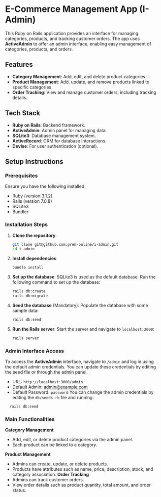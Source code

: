 # **E-Commerce Management App (I-Admin)**

This Ruby on Rails application provides an interface for managing categories, products, and tracking customer orders. The app uses **ActiveAdmin** to offer an admin interface, enabling easy management of categories, products, and orders.

## **Features**

- **Category Management**: Add, edit, and delete product categories.
- **Product Management**: Add, update, and remove products linked to specific categories.
- **Order Tracking**: View and manage customer orders, including tracking details.

## **Tech Stack**

- **Ruby on Rails**: Backend framework.
- **ActiveAdmin**: Admin panel for managing data.
- **SQLite3**: Database management system.
- **ActiveRecord**: ORM for database interactions.
- **Devise**: For user authentication (optional).

## **Setup Instructions**

### **Prerequisites**

Ensure you have the following installed:

- Ruby (version 3.1.2)
- Rails (version 7.0.8)
- SQLite3
- Bundler

### **Installation Steps**

1. **Clone the repository**:
   ```bash
   git clone git@github.com:prem-online/i-admin.git
   cd i-admin
   ```
2. **Install dependencies**:
   ```bash
   bundle install
   ```
3. **Set up the database**: SQLite3 is used as the default database. Run the following command to set up the database:
   ```bash
   rails db:create
   rails db:migrate
   ```
4. **Seed the database** (Mandatory): Populate the database with some sample data:
   ```bash
   rails db:seed
   ```
5. **Run the Rails server**: Start the server and navigate to `localhost:3000`:
   ```bash
   rails server
   ```
### **Admin Interface Access**

To access the **ActiveAdmin** interface, navigate to `/admin` and log in using the default admin credentials. You can update these credentials by editing the seed file or through the admin panel.

- URL: `http://localhost:3000/admin`
- Default Admin: admin@example.com
- Default Password: `password`
You can change the admin credentials by editing the `db/seeds.rb` file and running:
```bash
  rails db:seed
```

### **Main Functionalities**

**Category Management**
- Add, edit, or delete product categories via the admin panel.
- Each product can be linked to a category.

**Product Management**
- Admins can create, update, or delete products.
- Products have attributes such as name, price, description, stock, and category association.
**Order Tracking**
- Admins can track customer orders.
- View order details such as product quantity, total amount, and order status.